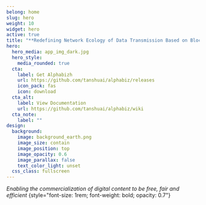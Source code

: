 ```yaml
---
belong: home
slug: hero
weight: 10
widget: hero
active: true
title: "**Redefining Network Ecology of Data Transmission Based on Blockchain**"
hero:
  hero_media: app_img_dark.jpg
  hero_style:
    media_rounded: true
  cta:
    label: Get Alphabizh
    url: https://github.com/tanshuai/alphabiz/releases
    icon_pack: fas
    icon: download
  cta_alt:
    label: View Documentation
    url: https://github.com/tanshuai/alphabiz/wiki
  cta_note:
    label: ""
design:
  background:
    image: background_earth.png
    image_size: contain
    image_position: top
    image_opacity: 0.6
    image_parallax: false
    text_color_light: unset
  css_class: fullscreen
---
```

_Enabling the commercialization of digital content to be free, fair and efficient_
{style="font-size: 1rem; font-weight: bold; opacity: 0.7"}
